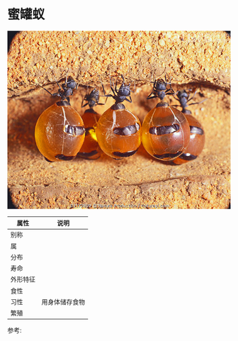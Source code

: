 # 蜜罐蚁

![](01.jpg)

|属性|说明|
| ---- | ---- |
| 别称||
| 属||
| 分布||
| 寿命||
| 外形特征||
| 食性||
| 习性| 用身体储存食物|
| 繁殖||

参考:
